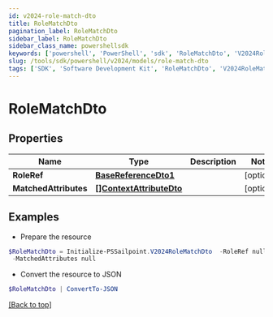```yaml
---
id: v2024-role-match-dto
title: RoleMatchDto
pagination_label: RoleMatchDto
sidebar_label: RoleMatchDto
sidebar_class_name: powershellsdk
keywords: ['powershell', 'PowerShell', 'sdk', 'RoleMatchDto', 'V2024RoleMatchDto'] 
slug: /tools/sdk/powershell/v2024/models/role-match-dto
tags: ['SDK', 'Software Development Kit', 'RoleMatchDto', 'V2024RoleMatchDto']
---
```



# RoleMatchDto

## Properties

Name | Type | Description | Notes
------------ | ------------- | ------------- | -------------
**RoleRef** | [**BaseReferenceDto1**](base-reference-dto1) |  | [optional] 
**MatchedAttributes** | [**[]ContextAttributeDto**](context-attribute-dto) |  | [optional] 

## Examples

- Prepare the resource
```powershell
$RoleMatchDto = Initialize-PSSailpoint.V2024RoleMatchDto  -RoleRef null `
 -MatchedAttributes null
```

- Convert the resource to JSON
```powershell
$RoleMatchDto | ConvertTo-JSON
```


[[Back to top]](#) 


